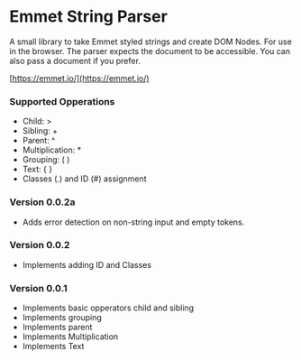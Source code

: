 # Emmet String Parser

A small library to take Emmet styled strings and create DOM Nodes. For use in the browser. The parser expects the document to be accessible. You can also pass a document if you prefer. 

[https://emmet.io/](https://emmet.io/)

### Supported Opperations

- Child: >
- Sibling: +
- Parent: ^
- Multiplication: *
- Grouping: ( )
- Text: { }
- Classes (.) and ID (#) assignment

### Version 0.0.2a

- Adds error detection on non-string input and empty tokens.

### Version 0.0.2

- Implements adding ID and Classes

### Version 0.0.1

- Implements basic opperators child and sibling
- Implements grouping
- Implements parent
- Implements Multiplication
- Implements Text
